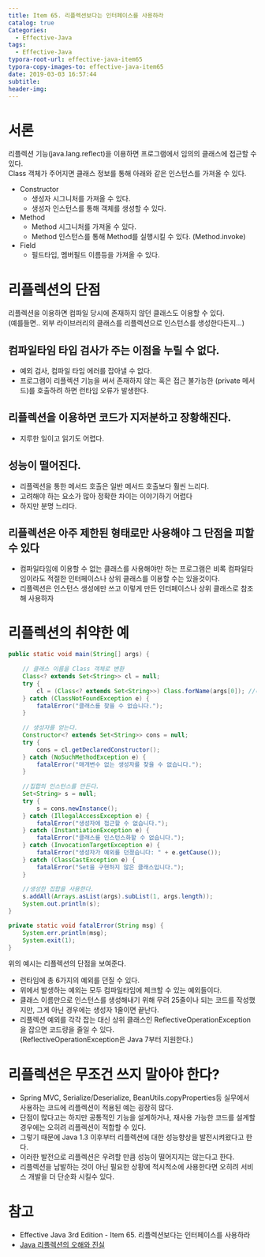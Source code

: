 ```yaml
---
title: Item 65. 리플렉션보다는 인터페이스를 사용하라
catalog: true
Categories:
  - Effective-Java
tags:
  - Effective-Java
typora-root-url: effective-java-item65
typora-copy-images-to: effective-java-item65
date: 2019-03-03 16:57:44
subtitle:
header-img:
---
```


# 서론

리플렉션 기능(java.lang.reflect)을 이용하면 프로그램에서 임의의 클래스에 접근할 수 있다.  
Class 객체가 주어지면 클래스 정보를 통해 아래와 같은 인스턴스를 가져올 수 있다.

* Constructor
  * 생성자 시그니처를 가져올 수 있다.
  * 생성자 인스턴스를 통해 객체를 생성할 수 있다.
* Method
  * Method 시그니처를 가져올 수 있다.
  * Method 인스턴스를 통해 Method를 실행시킬 수 있다. (Method.invoke)
* Field
  * 필드타입, 멤버필드 이름등을 가져올 수 있다.



# 리플렉션의 단점

리플렉션을 이용하면 컴파일 당시에 존재하지 않던 클래스도 이용할 수 있다.  
(예를들면.. 외부 라이브러리의 클래스를 리플렉션으로 인스턴스를 생성한다든지…)  

## 컴파일타임 타입 검사가 주는 이점을 누릴 수 없다.

* 예외 검사, 컴파일 타임 에러를 잡아낼 수 없다.  
* 프로그램이 리플렉션 기능을 써서 존재하지 않는 혹은 접근 불가능한 (private 메서드)를 호출하려 하면 런타임 오류가 발생한다.



## 리플렉션을 이용하면 코드가 지저분하고 장황해진다.

* 지루한 일이고 읽기도 어렵다.



## 성능이 떨어진다.

* 리플렉션을 통한 메서드 호출은 일반 메서드 호출보다 훨씬 느리다.
* 고려해야 하는 요소가 많아 정확한 차이는 이야기하기 어렵다
* 하지만 분명 느리다.



## 리플렉션은 아주 제한된 형태로만 사용해야 그 단점을 피할 수 있다

* 컴파일타임에 이용할 수 없는 클래스를 사용해야만 하는 프로그램은 비록 컴파일타임이라도 적절한 인터페이스나 상위 클래스를 이용할 수는 있을것이다.
* 리플렉션은 인스턴스 생성에만 쓰고 이렇게 만든 인터페이스나 상위 클래스로 참조해 사용하자



# 리플렉션의 취약한 예

```java
public static void main(String[] args) {
    
    // 클래스 이름을 Class 객체로 변환
    Class<? extends Set<String>> cl = null;
    try {
        cl = (Class<? extends Set<String>>) Class.forName(args[0]); //비검사 형변환
    } catch (ClassNotFoundException e) {
        fatalError("클래스를 찾을 수 없습니다.");
    }
    
    // 생성자를 얻는다.
    Constructor<? extends Set<String>> cons = null;
    try {
        cons = cl.getDeclaredConstructor();
    } catch (NoSuchMethodException e) {
        fatalError("매개변수 없는 생성자를 찾을 수 없습니다.");
    }
     
    //집합의 인스턴스를 만든다.
    Set<String> s = null;
    try {
        s = cons.newInstance();
    } catch (IllegalAccessException e) {
        fatalError("생성자에 접근할 수 없습니다.");
    } catch (InstantiationException e) {
        fatalError("클래스를 인스턴스화할 수 없습니다.");
    } catch (InvocationTargetException e) {
        fatalError("생성자가 예외를 던졌습니다: " + e.getCause());
    } catch (ClassCastException e) {
        fatalError("Set을 구현하지 않은 클래스입니다.");
    }
    
    //생성한 집합을 사용한다.
    s.addAll(Arrays.asList(args).subList(1, args.length));
    System.out.println(s);
}

private static void fatalError(String msg) {
    System.err.println(msg);
    System.exit(1);
}
```

위의 예시는 리플렉션의 단점을 보여준다.

* 런타임에 총 6가지의 예외를 던질 수 있다.
* 위에서 발생하는 예외는 모두 컴파일타임에 체크할 수 있는 예외들이다.
* 클래스 이름만으로 인스턴스를 생성해내기 위해 무려 25줄이나 되는 코드를 작성했지만, 그게 아닌 경우에는 생성자 1줄이면 끝난다.
* 리플렉션 예외를 각각 잡는 대신 상위 클래스인 ReflectiveOperationException을 잡으면 코드량을 줄일 수 있다.  
  (ReflectiveOperationException은 Java 7부터 지원한다.)



# 리플렉션은 무조건 쓰지 말아야 한다?

* Spring MVC, Serialize/Deserialize, BeanUtils.copyProperties등 실무에서 사용하는 코드에 리플렉션이 적용된 예는 굉장히 많다.
* 단점이 많다고는 하지만 공통적인 기능을 설계하거나, 재사용 가능한 코드를 설계할 경우에는 오히려 리플렉션이 적합할 수 있다.
* 그렇기 때문에 Java 1.3 이후부터 리플렉션에 대한 성능향상을 발전시켜왔다고 한다.
* 이러한 발전으로 리플렉션은 우려할 만큼 성능이 떨어지지는 않는다고 한다.
* 리플렉션을 남발하는 것이 아닌 필요한 상황에 적시적소에 사용한다면 오히려 서비스 개발을 더 단순화 시킬수 있다.



# 참고

* Effective Java 3rd Edition - Item 65. 리플렉션보다는 인터페이스를 사용하라
* [Java 리플렉션의 오해와 진실](https://kmongcom.wordpress.com/2014/03/15/%EC%9E%90%EB%B0%94-%EB%A6%AC%ED%94%8C%EB%A0%89%EC%85%98%EC%97%90-%EB%8C%80%ED%95%9C-%EC%98%A4%ED%95%B4%EC%99%80-%EC%A7%84%EC%8B%A4/)